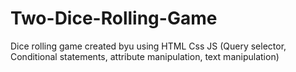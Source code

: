 # Two-Dice-Rolling-Game
Dice rolling game created byu using HTML Css JS (Query selector, Conditional statements,  attribute manipulation, text manipulation)

